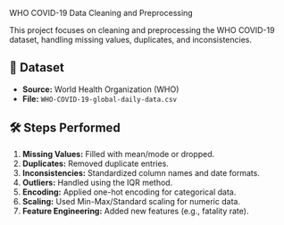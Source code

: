 WHO COVID-19 Data Cleaning and Preprocessing

This project focuses on cleaning and preprocessing the WHO COVID-19 dataset, handling missing values, duplicates, and inconsistencies.

## 🚀 Dataset
- **Source:** World Health Organization (WHO)
- **File:** `WHO-COVID-19-global-daily-data.csv`

## 🛠️ Steps Performed
1. **Missing Values:** Filled with mean/mode or dropped.
2. **Duplicates:** Removed duplicate entries.
3. **Inconsistencies:** Standardized column names and date formats.
4. **Outliers:** Handled using the IQR method.
5. **Encoding:** Applied one-hot encoding for categorical data.
6. **Scaling:** Used Min-Max/Standard scaling for numeric data.
7. **Feature Engineering:** Added new features (e.g., fatality rate).
